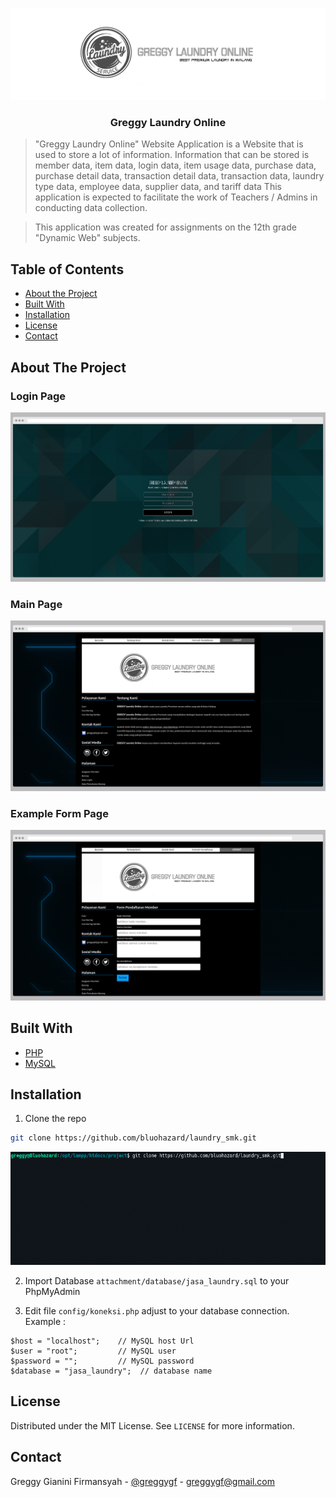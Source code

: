 <!-- PROJECT LOGO -->
<br />
<p align="center">
    <img src="img/header.png" alt="Header">

  <h3 align="center">Greggy Laundry Online</h3>

> "Greggy Laundry Online" Website Application is a Website that is used to store a lot of information. Information that can be stored is member data, item data, login data, item usage data, purchase data, purchase detail data, transaction detail data, transaction data, laundry type data, employee data, supplier data, and tariff data This application is expected to facilitate the work of Teachers / Admins in conducting data collection.

> This application was created for assignments on the 12th grade "Dynamic Web" subjects.

</p>

<!-- TABLE OF CONTENTS -->
## Table of Contents

* [About the Project](#about-the-project)
* [Built With](#built-with)
* [Installation](#installation)
* [License](#license)
* [Contact](#contact)

<!-- ABOUT THE PROJECT -->
## About The Project

### Login Page

![Login Page](https://github.com/bluohazard/laundry_smk/blob/master/img/screenshot/login.png)

### Main Page

![Main Page](https://github.com/bluohazard/laundry_smk/blob/master/img/screenshot/mainpage.png)

### Example Form Page

![Example Form Page](https://github.com/bluohazard/laundry_smk/blob/master/img/screenshot/form.png)

## Built With
* [PHP](https://www.php.net/)
* [MySQL](https://www.mysql.com/)

## Installation

1. Clone the repo
```sh
git clone https://github.com/bluohazard/laundry_smk.git
```
<p align="center">
  <img src="gif/git-clone.gif" alt="Git Clone">
</p>

2. Import Database `attachment/database/jasa_laundry.sql` to your PhpMyAdmin

3. Edit file `config/koneksi.php` adjust to your database connection. Example : 
```
$host = "localhost";    // MySQL host Url
$user = "root";         // MySQL user
$password = "";         // MySQL password
$database = "jasa_laundry";  // database name
```

<!-- LICENSE -->
## License

Distributed under the MIT License. See `LICENSE` for more information.

<!-- CONTACT -->
## Contact

Greggy Gianini Firmansyah - [@greggygf](https://instagram.com/GreggyGF) - greggygf@gmail.com